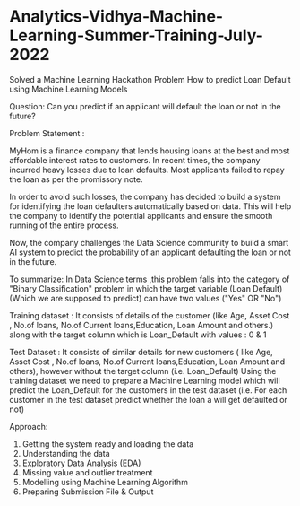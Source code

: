 # Analytics-Vidhya-Machine-Learning-Summer-Training-July-2022
Solved a Machine Learning Hackathon Problem
How to predict Loan Default using Machine Learning Models




Question: Can you predict if an applicant will default the loan or not in the future?


Problem Statement : 

MyHom is a finance company that lends housing loans at the best and most affordable interest rates to customers. In recent times, the company incurred heavy losses due to loan defaults. Most applicants failed to repay the loan as per the promissory note.

In order to avoid such losses, the company has decided to build a system for identifying the loan defaulters automatically based on data. This will help the company to identify the potential applicants and ensure the smooth running of the entire process.

Now, the company challenges the Data Science community to build a smart AI system to predict the probability of an applicant defaulting the loan or not in the future.

To summarize: In Data Science terms ,this problem falls into the category of "Binary Classification" problem in which the target variable (Loan Default) (Which we are supposed to predict) can have two values ("Yes" OR "No")

Training dataset : It consists of details of the customer (like Age, Asset Cost , No.of loans, No.of Current loans,Education, Loan Amount and others.) along with the target column which is Loan_Default with values :  0 & 1 

Test Dataset : It consists of similar details for new customers ( like Age, Asset Cost , No.of loans, No.of Current loans,Education, Loan Amount and others), however without the target column (i.e. Loan_Default) Using the training dataset we need to prepare a Machine Learning model which will predict the Loan_Default for the customers in the test dataset  (i.e. For each customer in the test dataset predict whether the loan a will get defaulted or not)

Approach:
1.	Getting the system ready and loading the data
2.	Understanding the data
3.	Exploratory Data Analysis (EDA)
4.	Missing value and outlier treatment
5.	Modelling using Machine Learning Algorithm
6.	Preparing Submission File & Output


